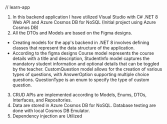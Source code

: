 // learn-app
01. In this backend application I have utilized Visual Studio with C# .NET 8 Web API and Azure Cosmos DB for NoSQL (Initial project using Azure Cosmos DB)
02. All the DTOs and Models are based on the Figma designs.
  - Creating models for the app's backend in .NET 8 involves defining classes that represent the data structure of the application.
  - According to the figma designs Course model represents the course details with a title and description, StudentInfo model captures the            mandatory student information and optional details that can be toggled by the teacher. CustomQuestion model allows for the creation of              various types of questions, with AnswerOption supporting multiple choice questions. QuestionType is an enum to specify the type of custom         question.
03. CRUD APIs are implemented according to Models, Enums, DTOs, Interfaces, and Repositories.
04. Data are stored in Azure Cosmos DB for NoSQL. Database testing are done with local Cosmos DB Emulator.
05. Dependency injection are Utilized
